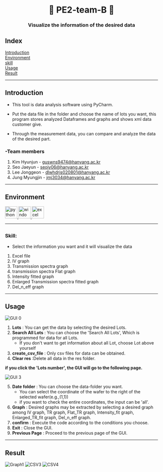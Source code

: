 ##
<h1 align="center">👋 PE2-team-B 👋</h1>
<h3 align="center">Visualize the information of the desired data</h3>


## Index
[Introduction](#Introduction)   
[Environment](#Environment)   
[skill](#skill)    
[Usage](#Usage)     
[Result](#Result)
***


## Introduction
- This tool is data analysis software using PyCharm. 

- Put the data file in the folder and choose the name of lots you want,
this program stores analyzed Dataframes and graphs and shows xml data customer give.
- Through the measurement data, you can compare and analyze the data of the desired part.

### -Team members 
1. Kim Hyunjun - guswns9474@hanyang.ac.kr
2. Seo Jaeyun - seojy06@hanyang.ac.kr
3. Lee Jonggeon - dlwhdrjs020801@hanyang.ac.kr
4. Jung Myungjin - jmj3034@hanyang.ac.kr


***



## Environment

<p align="left">
  <a href="link_to_python_file.py">
    <img src="https://img.shields.io/badge/Python-%23217346.svg?&style=for-the-badge&logo=python&logoColor=white&color=lightgray" alt="python" height="40" />
</a>
  <a href="link_to_windows_file.exe">
    <img src="https://img.shields.io/badge/Windows-%230078D6.svg?&style=for-the-badge&logo=windows&logoColor=white" alt="windows" height="40" />
  </a>  
</a>
  <a href="link_to_excel_file.xlsx">
    <img src="https://img.shields.io/badge/Excel-%23217346.svg?&style=for-the-badge&logo=excel&logoColor=white" alt="excel" height="40" />
  </a>
</p>

***
  
## <h3 align="left">Skill:</h3>
- Select the information you want and it will visualize the data

1. Excel file
2. IV graph
3. Transmission spectra graph
4. transmission spectra Flat graph
5. Intensity fitted graph
6. Enlarged Transmission spectra fitted graph
7. Del_n_eff graph

***

## Usage
![GUI 0](https://github.com/PE2-team-B/PE02_team_B_main/assets/128004215/a5d0e352-335d-430c-9a09-9db125d16159)
1. **Lots** : You can get the data by selecting the desired Lots.
2. **Search All Lots** : You can choose the 'Search All Lots', Which is programmed for data for all Lots.
   * If you don't want to get information about all Lot, choose Lot above yourself
3. **create_csv_file** : Only csv files for data can be obtained.
4. **Clear res** :Delete all data in the res folder.

**if you click the 'Lots number',  the GUI will go to the following page.**

![GUI 3](https://github.com/PE2-team-B/PE02_team_B_main/assets/128004215/64d06d7a-7018-4d97-ab56-9eb3d8bb47b1)

5. **Date folder** : You can choose the data-folder you want.
   * You can select the coordinate of the wafer to the right of the selected wafer(e.g.,(1,1))
   *  if you want to check the entire coordinates, the input can be 'all'.
6. **Graph** : Desired graphs may be extracted by selecting a desired graph among IV graph, TR graph, Flat_TR graph, Intensity_fit graph, Enlarged_TR_fit graph, Del_n_eff graph.
7. **confirm** : Execute the code according to the conditions you choose.
8. **Exit** : Close the GUI.
9. **Previous Page** : Proceed to the previous page of the GUI.

***
## Result

![Graph1](https://github.com/PE2-team-B/PE02_team_B_main/assets/128004215/7a8c1df8-0e25-49ea-a487-8a476ce8ea80)
![CSV3](https://github.com/PE2-team-B/PE02_team_B_main/assets/128004215/52937c8e-979a-40fd-8a65-9498766bd7d0)
![CSV4](https://github.com/PE2-team-B/PE02_team_B_main/assets/128004215/4c314ca8-cfb5-455b-82c1-94c17213faf4)


